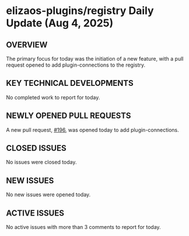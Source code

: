 # elizaos-plugins/registry Daily Update (Aug 4, 2025)
## OVERVIEW 
The primary focus for today was the initiation of a new feature, with a pull request opened to add plugin-connections to the registry.

## KEY TECHNICAL DEVELOPMENTS

No completed work to report for today.

## NEWLY OPENED PULL REQUESTS
A new pull request, [#196](https://github.com/elizaos-plugins/registry/pull/196), was opened today to add plugin-connections.

## CLOSED ISSUES

No issues were closed today.

## NEW ISSUES

No new issues were opened today.

## ACTIVE ISSUES

No active issues with more than 3 comments to report for today.
